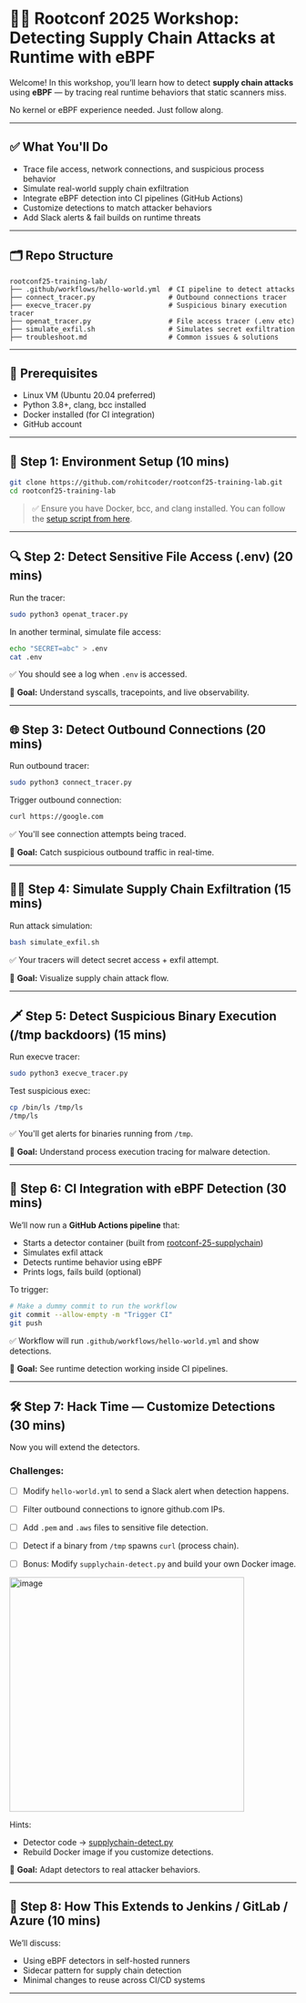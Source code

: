 # 🧑‍💻 Rootconf 2025 Workshop: **Detecting Supply Chain Attacks at Runtime with eBPF**

Welcome! In this workshop, you’ll learn how to detect **supply chain attacks** using **eBPF** — by tracing real runtime behaviors that static scanners miss.

No kernel or eBPF experience needed. Just follow along.

---

## ✅ What You'll Do

* Trace file access, network connections, and suspicious process behavior
* Simulate real-world supply chain exfiltration
* Integrate eBPF detection into CI pipelines (GitHub Actions)
* Customize detections to match attacker behaviors
* Add Slack alerts & fail builds on runtime threats

---

## 🗂 Repo Structure

```
rootconf25-training-lab/
├── .github/workflows/hello-world.yml  # CI pipeline to detect attacks
├── connect_tracer.py                  # Outbound connections tracer
├── execve_tracer.py                   # Suspicious binary execution tracer
├── openat_tracer.py                   # File access tracer (.env etc)
├── simulate_exfil.sh                  # Simulates secret exfiltration
├── troubleshoot.md                    # Common issues & solutions
```

---

## 📝 Prerequisites

* Linux VM (Ubuntu 20.04 preferred)
* Python 3.8+, clang, bcc installed
* Docker installed (for CI integration)
* GitHub account

---

## 🏁 Step 1: Environment Setup (10 mins)

```bash
git clone https://github.com/rohitcoder/rootconf25-training-lab.git
cd rootconf25-training-lab
```

> ✅ Ensure you have Docker, bcc, and clang installed.
> You can follow the [setup script from here](https://github.com/rohitcoder/rootconf-25-supplychain/blob/main/setup.sh).

---

## 🔍 Step 2: Detect Sensitive File Access (.env) (20 mins)

Run the tracer:

```bash
sudo python3 openat_tracer.py
```

In another terminal, simulate file access:

```bash
echo "SECRET=abc" > .env
cat .env
```

✅ You should see a log when `.env` is accessed.

🎯 **Goal:** Understand syscalls, tracepoints, and live observability.

---

## 🌐 Step 3: Detect Outbound Connections (20 mins)

Run outbound tracer:

```bash
sudo python3 connect_tracer.py
```

Trigger outbound connection:

```bash
curl https://google.com
```

✅ You'll see connection attempts being traced.

🎯 **Goal:** Catch suspicious outbound traffic in real-time.

---

## 🏴‍☠️ Step 4: Simulate Supply Chain Exfiltration (15 mins)

Run attack simulation:

```bash
bash simulate_exfil.sh
```

✅ Your tracers will detect secret access + exfil attempt.

🎯 **Goal:** Visualize supply chain attack flow.

---

## 🗡️ Step 5: Detect Suspicious Binary Execution (/tmp backdoors) (15 mins)

Run execve tracer:

```bash
sudo python3 execve_tracer.py
```

Test suspicious exec:

```bash
cp /bin/ls /tmp/ls
/tmp/ls
```

✅ You'll get alerts for binaries running from `/tmp`.

🎯 **Goal:** Understand process execution tracing for malware detection.

---

## 🤖 Step 6: CI Integration with eBPF Detection (30 mins)

We’ll now run a **GitHub Actions pipeline** that:

* Starts a detector container (built from [rootconf-25-supplychain](https://github.com/rohitcoder/rootconf-25-supplychain))
* Simulates exfil attack
* Detects runtime behavior using eBPF
* Prints logs, fails build (optional)

To trigger:

```bash
# Make a dummy commit to run the workflow
git commit --allow-empty -m "Trigger CI"
git push
```


✅ Workflow will run `.github/workflows/hello-world.yml` and show detections.

🎯 **Goal:** See runtime detection working inside CI pipelines.

---

## 🛠️ Step 7: Hack Time — Customize Detections (30 mins)

Now you will extend the detectors.

### Challenges:

* [ ] Modify `hello-world.yml` to send a Slack alert when detection happens.
* [ ] Filter outbound connections to ignore github.com IPs.
* [ ] Add `.pem` and `.aws` files to sensitive file detection.
* [ ] Detect if a binary from `/tmp` spawns `curl` (process chain).
* [ ] Bonus: Modify `supplychain-detect.py` and build your own Docker image.



<img width="412" alt="image" src="https://github.com/user-attachments/assets/13964e30-c41c-4973-80b1-f1f8a4b50dfe" />

Hints:

* Detector code → [supplychain-detect.py](https://github.com/rohitcoder/rootconf-25-supplychain/blob/main/supplychain-detect.py)
* Rebuild Docker image if you customize detections.

🎯 **Goal:** Adapt detectors to real attacker behaviors.

---

## 🔄 Step 8: How This Extends to Jenkins / GitLab / Azure (10 mins)

We’ll discuss:

* Using eBPF detectors in self-hosted runners
* Sidecar pattern for supply chain detection
* Minimal changes to reuse across CI/CD systems

---
